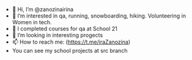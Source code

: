 - 👋 Hi, I’m @zanozinairina
- 👀 I’m interested in qa, running, snowboarding, hiking. Volunteering in Women in tech.
- 🌱 I completed courses for qa at School 21
- 💞️ I’m looking in interesting progects
- 📫 How to reach me: (https://t.me/iraZanozina)
- You can see my school projects at src branch  

<!---
zanozinairina/zanozinairina is a ✨ special ✨ repository because its `README.md` (this file) appears on your GitHub profile.
You can click the Preview link to take a look at your changes.
--->
